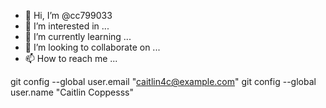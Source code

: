 - 👋 Hi, I’m @cc799033
- 👀 I’m interested in ...
- 🌱 I’m currently learning ...
- 💞️ I’m looking to collaborate on ...
- 📫 How to reach me ...

<!---
cc799033/cc799033 is a ✨ special ✨ repository because its `README.md` (this file) appears on your GitHub profile.
You can click the Preview link to take a look at your changes.
--->

git config --global user.email "caitlin4c@example.com"
git config --global user.name "Caitlin Coppesss"
